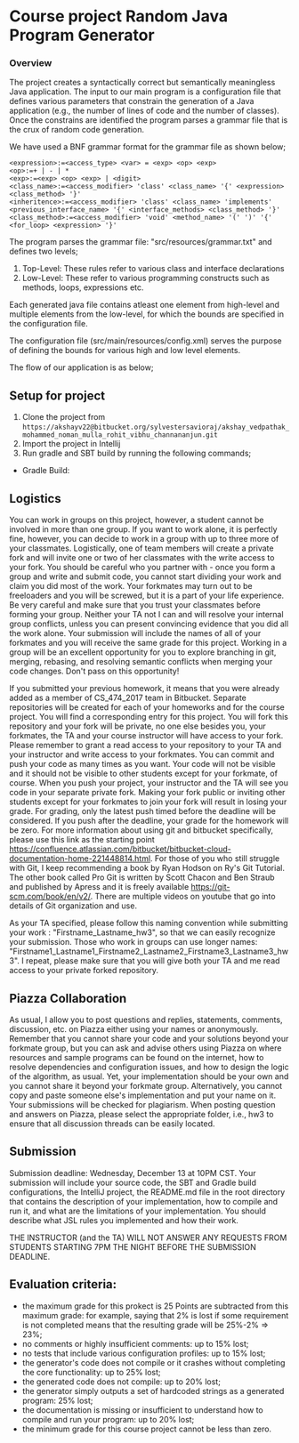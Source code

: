 # Course project Random Java Program Generator

### Overview
The project creates a syntactically correct but semantically meaningless Java application. The input to our main program
is a configuration file that defines various parameters that constrain the generation of a Java application (e.g., the 
number of lines of code and the number of classes).
Once the constrains are identified the program parses a grammar file that is the crux of random code generation.

We have used a BNF grammar format for the grammar file as shown below;
 
```
<expression>:=<access_type> <var> = <exp> <op> <exp>
<op>:=+ | - | *
<exp>:=<exp> <op> <exp> | <digit>
<class_name>:=<access_modifier> 'class' <class_name> '{' <expression> <class_method> '}'
<inheritence>:=<access_modifier> 'class' <class_name> 'implements' <previous_interface_name> '{' <interface_methods> <class_method> '}'
<class_method>:=<access_modifier> 'void' <method_name> '(' ')' '{' <for_loop> <expression> '}'
```

The program parses the grammar file: "src/resources/grammar.txt" and defines two levels;
1. Top-Level: These rules refer to various class and interface declarations
2. Low-Level: These refer to various programming constructs such as methods, loops, expressions etc.

Each generated java file contains atleast one element from high-level and multiple elements from the low-level, for which 
the bounds are specified in the configuration file.

The configuration file (src/main/resources/config.xml) serves the purpose of defining the bounds for various high and low level elements.

The flow of our application is as below;

 

## Setup for project
1. Clone the project from `https://akshayv22@bitbucket.org/sylvestersavioraj/akshay_vedpathak_mohammed_noman_mulla_rohit_vibhu_channananjun.git`
2. Import the project in Intellij 
3. Run gradle and SBT build by running the following commands;
- Gradle Build: 

## Logistics
You can work in groups on this project, however, a student cannot be involved in more than one group. If you want to work alone, it is perfectly fine, however, you can decide to work in a group with up to three more of your classmates. Logistically, one of team members will create a private fork and will invite one or two of her classmates with the write access to your fork. You should be careful who you partner with - once you form a group and write and submit code, you cannot start dividing your work and claim you did most of the work. Your forkmates may turn out to be freeloaders and you will be screwed, but it is a part of your life experience. Be very careful and make sure that you trust your classmates before forming your group. Neither your TA not I can and will resolve your internal group conflicts, unless you can present convincing evidence that you did all the work alone. Your submission will include the names of all of your forkmates and you will receive the same grade for this project. Working in a group will be an excellent opportunity for you to explore branching in git, merging, rebasing, and resolving semantic conflicts when merging your code changes. Don't pass on this opportunity!

If you submitted your previous homework, it means that you were already added as a member of CS_474_2017 team in Bitbucket. Separate repositories will be created for each of your homeworks and for the course project. You will find a corresponding entry for this project. You will fork this repository and your fork will be private, no one else besides you, your forkmates, the TA and your course instructor will have access to your fork. Please remember to grant a read access to your repository to your TA and your instructor and write access to your forkmates. You can commit and push your code as many times as you want. Your code will not be visible and it should not be visible to other students except for your forkmate, of course. When you push your project, your instructor and the TA will see you code in your separate private fork. Making your fork public or inviting other students except for your forkmates to join your fork will result in losing your grade. For grading, only the latest push timed before the deadline will be considered. If you push after the deadline, your grade for the homework will be zero. For more information about using git and bitbucket specifically, please use this link as the starting point https://confluence.atlassian.com/bitbucket/bitbucket-cloud-documentation-home-221448814.html. For those of you who still struggle with Git, I keep recommending a book by Ryan Hodson on Ry's Git Tutorial. The other book called Pro Git is written by Scott Chacon and Ben Straub and published by Apress and it is freely available https://git-scm.com/book/en/v2/. There are multiple videos on youtube that go into details of Git organization and use.

As your TA specified, please follow this naming convention while submitting your work : "Firstname_Lastname_hw3", so that we can easily recognize your submission. Those who work in groups can use longer names: "Firstname1_Lastname1_Firstname2_Lastname2_Firstname3_Lastname3_hw3". I repeat, please make sure that you will give both your TA and me read access to your private forked repository.

## Piazza Collaboration
As usual, I allow you to post questions and replies, statements, comments, discussion, etc. on Piazza either using your names or anonymously. Remember that you cannot share your code and your solutions beyond your forkmate group, but you can ask and advise others using Piazza on where resources and sample programs can be found on the internet, how to resolve dependencies and configuration issues, and how to design the logic of the algorithm, as usual. Yet, your implementation should be your own and you cannot share it beyond your forkmate group. Alternatively, you cannot copy and paste someone else's implementation and put your name on it. Your submissions will be checked for plagiarism. When posting question and answers on Piazza, please select the appropriate folder, i.e., hw3 to ensure that all discussion threads can be easily located.

## Submission
Submission deadline: Wednesday, December 13 at 10PM CST. Your submission will include your source code, the SBT and Gradle build configurations, the IntelliJ project, the README.md file in the root directory that contains the description of your implementation, how to compile and run it, and what are the limitations of your implementation. You should describe what JSL rules you implemented and how their work.

THE INSTRUCTOR (and the TA) WILL NOT ANSWER ANY REQUESTS FROM STUDENTS STARTING 7PM THE NIGHT BEFORE THE SUBMISSION DEADLINE.

## Evaluation criteria:
- the maximum grade for this prokect is 25 Points are subtracted from this maximum grade: for example, saying that 2% is lost if some requirement is not completed means that the resulting grade will be 25%-2% => 23%;
- no comments or highly insufficient comments: up to 15% lost;
- no tests that include various configuration profiles: up to 15% lost;
- the generator's code does not compile or it crashes without completing the core functionality: up to 25% lost;
- the generated code does not compile: up to 20% lost;
- the generator simply outputs a set of hardcoded strings as a generated program: 25% lost;
- the documentation is missing or insufficient to understand how to compile and run your program: up to 20% lost;
- the minimum grade for this course project cannot be less than zero.
